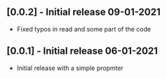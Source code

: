 ## [0.0.2] - Initial release 09-01-2021

* Fixed typos in read and some part of the code

## [0.0.1] - Initial release 06-01-2021

* Initial release with a simple propmter